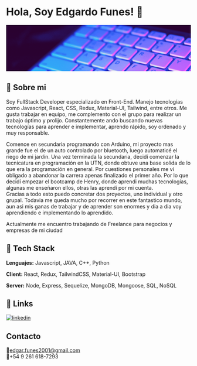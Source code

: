 
# Hola, Soy Edgardo Funes! 👋


![Logo](./banner.gif)


## 🚀 Sobre mi
Soy FullStack Developer especializado en Front-End. Manejo tecnologías como Javascript, React, CSS, Redux, Material-UI, Tailwind, entre otros.
Me gusta trabajar en equipo, me complemento con el grupo para realizar un trabajo óptimo y prolijo.
Constantemente ando buscando nuevas tecnologías para aprender e implementar, aprendo rápido, soy ordenado y muy responsable.<br />

Comence en secundaria programando con Arduino, mi proyecto mas grande fue el de un auto controlado por bluetooth, luego automaticé el riego de mi jardín. Una vez terminada la secundaria, decidí comenzar la tecnicatura en programación en la UTN, donde obtuve una base solida de lo que era la programación en general. Por cuestiones personales me ví obligado a abandonar la carrera apenas finalizado el primer año. Por lo que decidí empezar el bootcamp de Henry, donde aprendi muchas tecnologías, algunas me enseñaron ellos, otras las aprendí por mi cuenta.<br />
Gracias a todo esto puedo concretar dos proyectos, uno individual y otro grupal. Todavia me queda mucho por recorrer en este fantastico mundo, aun asi mis ganas de trabajar y de aprender son enormes y dia a dia voy aprendiendo e implementando lo aprendido.<br />

Actualmente me encuentro trabajando de Freelance para negocios y empresas de mi ciudad



## 🔵 Tech Stack

**Lenguajes:** Javascript, JAVA, C++, Python

**Client:** React, Redux, TailwindCSS, Material-UI, Bootstrap

**Server:** Node, Express, Sequelize, MongoDB, Mongoose, SQL, NoSQL


## 🔗 Links
[![linkedin](https://img.shields.io/badge/linkedin-0A66C2?style=for-the-badge&logo=linkedin&logoColor=white)](https://www.linkedin.com/in/edgardo-ibar-funes-ortiz-54ba41217/)

## Contacto
🔔edgar.funes2001@gmail.com<br />
🔔+54 9 261 618-7293
